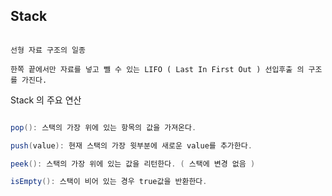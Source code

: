 ## Stack

```

선형 자료 구조의 일종

한쪽 끝에서만 자료를 넣고 뺄 수 있는 LIFO ( Last In First Out ) 선입후출 의 구조를 가진다.

```

Stack 의 주요 연산


```java

pop(): 스택의 가장 위에 있는 항목의 값을 가져온다.

push(value): 현재 스택의 가장 윗부분에 새로운 value를 추가한다.

peek(): 스택의 가장 위에 있는 값을 리턴한다. ( 스택에 변경 없음 )

isEmpty(): 스택이 비어 있는 경우 true값을 반환한다.

```
